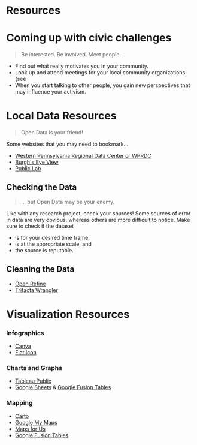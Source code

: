 # Resources


# Coming up with civic challenges

> Be interested. Be involved. Meet people.

* Find out what really motivates you in your community.
* Look up and attend meetings for your local community organizations. (see 
* When you start talking to other people, you gain new perspectives that may influence your activism.


# Local Data Resources

> Open Data is your friend! 

Some websites that you may need to bookmark...

* [Western Pennsylvania Regional Data Center or WPRDC](http://www.wprdc.org/) 
* [Burgh's Eye View](https://pittsburghpa.shinyapps.io/BurghsEyeView/)
* [Public Lab](https://publiclab.org/methods)


## Checking the Data

> ... but Open Data may be your enemy.

Like with any research project, check your sources!  Some sources of error in data are very obvious, whereas others are more difficult to notice. Make sure to check if the dataset

* is for your desired time frame,
* is at the appropriate scale, and
* the source is reputable.


## Cleaning the Data

* [Open Refine](http://openrefine.org/)
* [Trifacta Wrangler](https://www.trifacta.com/products/wrangler/)


# Visualization Resources


### Infographics

* [Canva](https://www.canva.com/)
* [Flat Icon](https://www.flaticon.com/)


### Charts and Graphs

* [Tableau Public](https://public.tableau.com/en-us/s/)
* [Google Sheets](https://www.google.com/sheets/) & [Google Fusion Tables](https://sites.google.com/site/fusiontablestalks/stories#UI)


### Mapping

* [Carto](https://carto.com/)
* [Google My Maps](https://www.google.com/mymaps)
* [Maps for Us](https://mapsfor.us/)
* [Google Fusion Tables](https://sites.google.com/site/fusiontablestalks/stories#UI)
